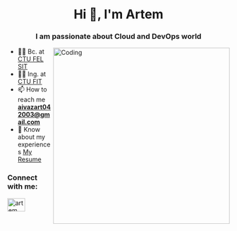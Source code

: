 <h1 align="center">Hi 👋, I'm Artem</h1>
<h3 align="center">I am passionate about Cloud and DevOps world</h3>
<img align="right" alt="Coding" width="400" src="https://media.istockphoto.com/id/1161702497/vector/team-of-programmer-concept-with-devops-software-development-practices-methodology-vector.jpg?s=612x612&w=0&k=20&c=5cqLQaudaYaXv3OdYQHjt-F-LhcuOiBhXWtHLMwj4PU=">

- 👨‍🎓 Bc. at [CTU FEL SIT](https://sit.fel.cvut.cz/)
- 👨‍🎓 Ing. at [CTU FIT](https://fit.cvut.cz/en)
- 📫 How to reach me **aivazart042003@gmail.com**
- 📄 Know about my experiences [My Resume](https://docs.google.com/document/d/1qblfDAx62Q1esYQgeNIOE95T8eayJJLzdMHv9hIGaSs/edit?usp=drive_link)


<h3 align="left">Connect with me:</h3>
<p align="left">
<a href="https://linkedin.com/in/artem-aivazian-a18414261" target="blank"><img align="center" src="https://raw.githubusercontent.com/rahuldkjain/github-profile-readme-generator/master/src/images/icons/Social/linked-in-alt.svg" alt="artem aivazian" height="30" width="40" /></a>
</p>
